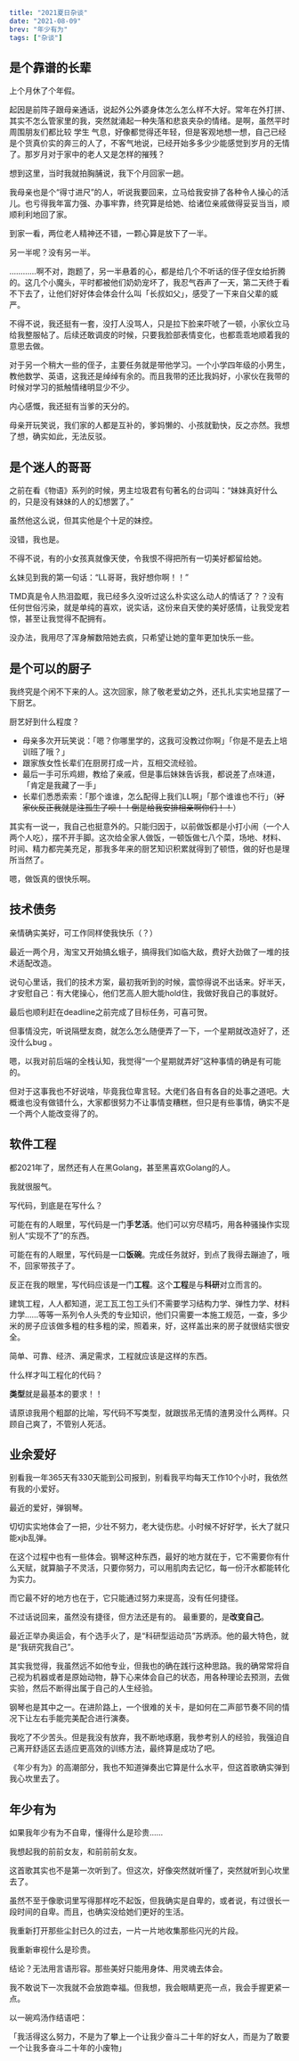 ```yaml lw-blog-meta
title: "2021夏日杂谈"
date: "2021-08-09"
brev: "年少有为"
tags: ["杂谈"]
```

## 是个靠谱的长辈

上个月休了个年假。

起因是前阵子跟母亲通话，说起外公外婆身体怎么怎么样不大好。常年在外打拼、其实不怎么管家里的我，突然就涌起一种失落和悲哀夹杂的情绪。是啊，虽然平时周围朋友们都比较 学生 气息，好像都觉得还年轻，但是客观地想一想，自己已经是个货真价实的奔三的人了，不客气地说，已经开始多多少少能感觉到岁月的无情了。那岁月对于家中的老人又是怎样的摧残？

想到这里，当时我就拍胸脯说，我下个月回家一趟。

我母亲也是个“得寸进尺”的人，听说我要回来，立马给我安排了各种令人操心的活儿。也亏得我年富力强、办事牢靠，终究算是给她、给诸位亲戚做得妥妥当当，顺顺利利地回了家。

到家一看，两位老人精神还不错，一颗心算是放下了一半。

另一半呢？没有另一半。

…………啊不对，跑题了，另一半悬着的心，都是给几个不听话的侄子侄女给折腾的。这几个小魔头，平时都被他们奶奶宠坏了，我忍气吞声了一天，第二天终于看不下去了，让他们好好体会体会什么叫「长叔如父」，感受了一下来自父辈的威严。

不得不说，我还挺有一套，没打人没骂人，只是拉下脸来吓唬了一顿，小家伙立马给我整服帖了。后续还敢调皮的时候，只要我脸部表情变化，也都乖乖地顺着我的意思去做。

对于另一个稍大一些的侄子，主要任务就是带他学习。一个小学四年级的小男生，教他数学、英语，这我还是绰绰有余的。而且我带的还比我妈好，小家伙在我带的时候对学习的抵触情绪明显少不少。

内心感慨，我还挺有当爹的天分的。

母亲开玩笑说，我们家的人都是互补的，爹妈懒的、小孩就勤快，反之亦然。我想了想，确实如此，无法反驳。

## 是个迷人的哥哥

之前在看《物语》系列的时候，男主垃圾君有句著名的台词叫：“妹妹真好什么的，只是没有妹妹的人的幻想罢了。”

虽然他这么说，但其实他是个十足的妹控。

没错，我也是。

不得不说，有的小女孩真就像天使，令我恨不得把所有一切美好都留给她。

幺妹见到我的第一句话：“LL哥哥，我好想你啊！！”

TMD真是令人热泪盈眶，我已经多久没听过这么朴实这么动人的情话了？？没有任何世俗污染，就是单纯的喜欢，说实话，这份来自天使的美好感情，让我受宠若惊，甚至让我觉得不配拥有。

没办法，我用尽了浑身解数陪她去疯，只希望让她的童年更加快乐一些。

## 是个可以的厨子

我终究是个闲不下来的人。这次回家，除了敬老爱幼之外，还扎扎实实地显摆了一下厨艺。

厨艺好到什么程度？

- 母亲多次开玩笑说：「嗯？你哪里学的，这我可没教过你啊」「你是不是去上培训班了哦？」
- 跟家族女性长辈们在厨房打成一片，互相交流经验。
- 最后一手可乐鸡翅，教给了亲戚，但是事后妹妹告诉我，都说差了点味道，「肯定是我藏了一手」
- 长辈们悉悉索索：「那个谁谁，怎么配得上我们LL啊」「那个谁谁也不行」（~~好家伙反正我就是注孤生了呗！！倒是给我安排相亲啊你们！！~~）

其实有一说一，我自己也挺意外的。只能归因于，以前做饭都是小打小闹（一个人两个人吃），摆不开手脚。这次给全家人做饭，一顿饭做七八个菜，场地、材料、时间、精力都完美充足，那我多年来的厨艺知识积累就得到了顿悟，做的好也是理所当然了。

嗯，做饭真的很快乐啊。

## 技术债务

亲情确实美好，可工作同样使我快乐（？）

最近一两个月，淘宝又开始搞幺蛾子，搞得我们如临大敌，费好大劲做了一堆的技术适配改造。

说句心里话，我们的技术方案，最初我听到的时候，震惊得说不出话来。好半天，才安慰自己：有大佬操心，他们艺高人胆大能hold住，我做好我自己的事就好。

最后也顺利赶在deadline之前完成了目标任务，可喜可贺。

但事情没完，听说隔壁友商，就怎么怎么随便弄了一下，一个星期就改造好了，还没什么bug 。

嗯，以我对前后端的全栈认知，我觉得“一个星期就弄好”这种事情的确是有可能的。

但对于这事我也不好说啥，毕竟我位卑言轻。大佬们各自有各自的处事之道吧。大概谁也没有做错什么，大家都很努力不让事情变糟糕，但只是有些事情，确实不是一个两个人能改变得了的。

## 软件工程

都2021年了，居然还有人在黑Golang，甚至黑喜欢Golang的人。

我就很服气。

写代码，到底是在写什么？

可能在有的人眼里，写代码是一门**手艺活**。他们可以穷尽精巧，用各种骚操作实现别人“实现不了”的东西。

可能在有的人眼里，写代码是一口**饭碗**。完成任务就好，到点了我得去蹦迪了，哦不，回家带孩子了。

反正在我的眼里，写代码应该是一门**工程**。这个**工程**是与**科研**对立而言的。

建筑工程，人人都知道，泥工瓦工包工头们不需要学习结构力学、弹性力学、材料力学……等等一系列令人头秃的专业知识，他们只需要一本施工规范，一查，多少米的房子应该做多粗的柱多粗的梁，照着来，好，这样盖出来的房子就很结实很安全。

简单、可靠、经济、满足需求，工程就应该是这样的东西。

什么样才叫工程化的代码？

**类型**就是最基本的要求！！

请原谅我用个粗鄙的比喻，写代码不写类型，就跟拔吊无情的渣男没什么两样。只顾自己爽了，不管别人死活。

## 业余爱好

别看我一年365天有330天能到公司报到，别看我平均每天工作10个小时，我依然有我的小爱好。

最近的爱好，弹钢琴。

切切实实地体会了一把，少壮不努力，老大徒伤悲。小时候不好好学，长大了就只能xjb乱弹。

在这个过程中也有一些体会。钢琴这种东西，最好的地方就在于，它不需要你有什么天赋，就算脑子不灵活，只要你努力，可以用肌肉去记忆，每一份汗水都能转化为实力。

而它最不好的地方也在于，它只能通过努力来提高，没有任何捷径。

不过话说回来，虽然没有捷径，但方法还是有的。 最重要的，是**改变自己**。

最近正举办奥运会，有个选手火了，是“科研型运动员”苏炳添。他的最大特色，就是“我研究我自己”。

其实我觉得，我虽然远不如他专业，但我也的确在践行这种思路。我的确常常将自己视为机器或者是原始动物，静下心来体会自己的状态，用各种理论去预测，去做实验，然后不断得出属于自己的人生经验。

钢琴也是其中之一。在进阶路上，一个很难的关卡，是如何在二声部节奏不同的情况下让左右手能完美配合进行演奏。

我吃了不少苦头。但是我没有放弃，我不断地琢磨，我参考别人的经验，我强迫自己离开舒适区去适应更高效的训练方法，最终算是成功了吧。

《年少有为》的高潮部分，我也不知道弹奏出它算是什么水平，但这首歌确实弹到我心坎里去了。

## 年少有为

如果我年少有为不自卑，懂得什么是珍贵……

我想起我的前前女友，和前前前女友。

这首歌其实也不是第一次听到了。但这次，好像突然就听懂了，突然就听到心坎里去了。

虽然不至于像歌词里写得那样吃不起饭，但我确实是自卑的，或者说，有过很长一段时间的自卑。而且，也确实没给她们更好的生活。

我重新打开那些尘封已久的过去，一片一片地收集那些闪光的片段。

我重新审视什么是珍贵。

结论？无法用言语形容。那些美好只能用身体、用灵魂去体会。

我不敢说下一次我就不会放跑幸福。但我想，我会眼睛更亮一点，我会手握更紧一点。

以一碗鸡汤作结语吧：

「我活得这么努力，不是为了攀上一个让我少奋斗二十年的好女人，而是为了敢要一个让我多奋斗二十年的小废物」
